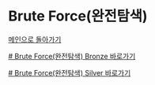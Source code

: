# Brute Force(완전탐색)

[메인으로 돌아가기](https://github.com/SSUHYUNKIM/Algorithm)

[# Brute Force(완전탐색) Bronze 바로가기](https://github.com/SSUHYUNKIM/Algorithm/blob/main/BruteForce/solution/Bronze/README.md)

[# Brute Force(완전탐색) Silver 바로가기](https://github.com/SSUHYUNKIM/Algorithm/blob/main/BruteForce/solution/Silver/README.md)